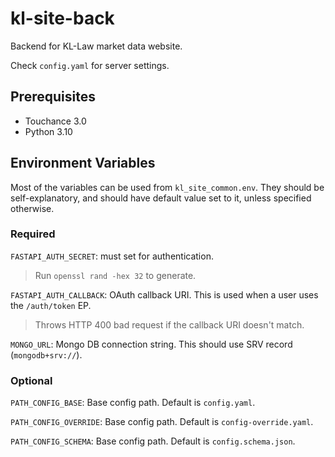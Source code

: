 # kl-site-back

Backend for KL-Law market data website.

Check `config.yaml` for server settings.

## Prerequisites

- Touchance 3.0
- Python 3.10

## Environment Variables

Most of the variables can be used from `kl_site_common.env`.
They should be self-explanatory, and should have default value set to it, unless specified otherwise.

### Required

`FASTAPI_AUTH_SECRET`: must set for authentication.

> Run `openssl rand -hex 32` to generate.

`FASTAPI_AUTH_CALLBACK`: OAuth callback URI. This is used when a user uses the `/auth/token` EP.

> Throws HTTP 400 bad request if the callback URI doesn't match.

`MONGO_URL`: Mongo DB connection string. This should use SRV record (`mongodb+srv://`).

### Optional

`PATH_CONFIG_BASE`: Base config path. Default is `config.yaml`.

`PATH_CONFIG_OVERRIDE`: Base config path. Default is `config-override.yaml`.

`PATH_CONFIG_SCHEMA`: Base config path. Default is `config.schema.json`.
